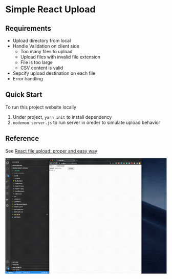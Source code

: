 # Simple React Upload

## Requirements
* Upload directory from local
* Handle Validation on client side
  * Too many files to upload
  * Upload files with invalid file extension
  * File is too large
  * CSV content is valid
* Sepcify upload destination on each file
* Error handling


## Quick Start
To run this project website locally

1. Under project, `yarn init` to install dependency
2. `nodemon server.js` to run server in oreder to simulate upload behavior

## Reference

See [React file upload: proper and easy way](https://programmingwithmosh.com/javascript/react-file-upload-proper-server-side-nodejs-easy/)

![image](https://github.com/JackyTung/simple-react-upload/blob/master/upload-file.gif)
